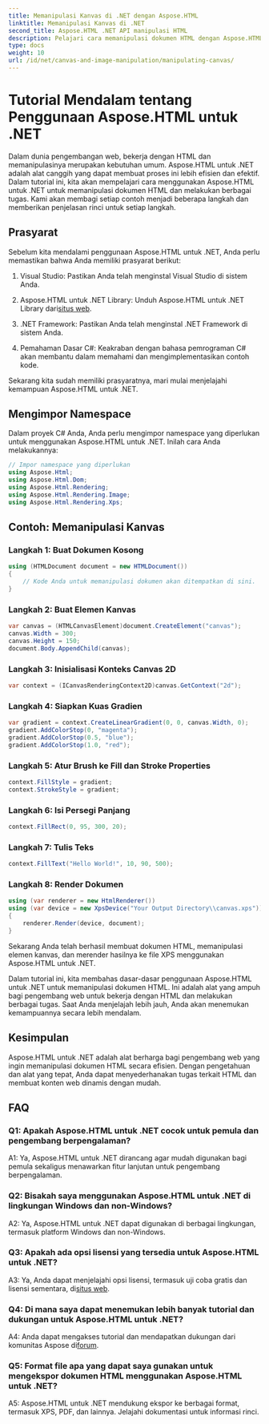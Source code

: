 ```yaml
---
title: Memanipulasi Kanvas di .NET dengan Aspose.HTML
linktitle: Memanipulasi Kanvas di .NET
second_title: Aspose.HTML .NET API manipulasi HTML
description: Pelajari cara memanipulasi dokumen HTML dengan Aspose.HTML untuk .NET. Tutorial komprehensif ini mencakup dasar-dasar, prasyarat, dan contoh langkah demi langkah.
type: docs
weight: 10
url: /id/net/canvas-and-image-manipulation/manipulating-canvas/
---
```

# Tutorial Mendalam tentang Penggunaan Aspose.HTML untuk .NET

Dalam dunia pengembangan web, bekerja dengan HTML dan memanipulasinya merupakan kebutuhan umum. Aspose.HTML untuk .NET adalah alat canggih yang dapat membuat proses ini lebih efisien dan efektif. Dalam tutorial ini, kita akan mempelajari cara menggunakan Aspose.HTML untuk .NET untuk memanipulasi dokumen HTML dan melakukan berbagai tugas. Kami akan membagi setiap contoh menjadi beberapa langkah dan memberikan penjelasan rinci untuk setiap langkah.

## Prasyarat

Sebelum kita mendalami penggunaan Aspose.HTML untuk .NET, Anda perlu memastikan bahwa Anda memiliki prasyarat berikut:

1. Visual Studio: Pastikan Anda telah menginstal Visual Studio di sistem Anda.

2.  Aspose.HTML untuk .NET Library: Unduh Aspose.HTML untuk .NET Library dari[situs web](https://releases.aspose.com/html/net/).

3. .NET Framework: Pastikan Anda telah menginstal .NET Framework di sistem Anda.

4. Pemahaman Dasar C#: Keakraban dengan bahasa pemrograman C# akan membantu dalam memahami dan mengimplementasikan contoh kode.

Sekarang kita sudah memiliki prasyaratnya, mari mulai menjelajahi kemampuan Aspose.HTML untuk .NET.

## Mengimpor Namespace

Dalam proyek C# Anda, Anda perlu mengimpor namespace yang diperlukan untuk menggunakan Aspose.HTML untuk .NET. Inilah cara Anda melakukannya:

```csharp
// Impor namespace yang diperlukan
using Aspose.Html;
using Aspose.Html.Dom;
using Aspose.Html.Rendering;
using Aspose.Html.Rendering.Image;
using Aspose.Html.Rendering.Xps;
```

## Contoh: Memanipulasi Kanvas

### Langkah 1: Buat Dokumen Kosong

```csharp
using (HTMLDocument document = new HTMLDocument())
{
    // Kode Anda untuk memanipulasi dokumen akan ditempatkan di sini.
}
```

### Langkah 2: Buat Elemen Kanvas

```csharp
var canvas = (HTMLCanvasElement)document.CreateElement("canvas");
canvas.Width = 300;
canvas.Height = 150;
document.Body.AppendChild(canvas);
```

### Langkah 3: Inisialisasi Konteks Canvas 2D

```csharp
var context = (ICanvasRenderingContext2D)canvas.GetContext("2d");
```

### Langkah 4: Siapkan Kuas Gradien

```csharp
var gradient = context.CreateLinearGradient(0, 0, canvas.Width, 0);
gradient.AddColorStop(0, "magenta");
gradient.AddColorStop(0.5, "blue");
gradient.AddColorStop(1.0, "red");
```

### Langkah 5: Atur Brush ke Fill dan Stroke Properties

```csharp
context.FillStyle = gradient;
context.StrokeStyle = gradient;
```

### Langkah 6: Isi Persegi Panjang

```csharp
context.FillRect(0, 95, 300, 20);
```

### Langkah 7: Tulis Teks

```csharp
context.FillText("Hello World!", 10, 90, 500);
```

### Langkah 8: Render Dokumen

```csharp
using (var renderer = new HtmlRenderer())
using (var device = new XpsDevice("Your Output Directory\\canvas.xps"))
{
    renderer.Render(device, document);
}
```

Sekarang Anda telah berhasil membuat dokumen HTML, memanipulasi elemen kanvas, dan merender hasilnya ke file XPS menggunakan Aspose.HTML untuk .NET.

Dalam tutorial ini, kita membahas dasar-dasar penggunaan Aspose.HTML untuk .NET untuk memanipulasi dokumen HTML. Ini adalah alat yang ampuh bagi pengembang web untuk bekerja dengan HTML dan melakukan berbagai tugas. Saat Anda menjelajah lebih jauh, Anda akan menemukan kemampuannya secara lebih mendalam.

## Kesimpulan

Aspose.HTML untuk .NET adalah alat berharga bagi pengembang web yang ingin memanipulasi dokumen HTML secara efisien. Dengan pengetahuan dan alat yang tepat, Anda dapat menyederhanakan tugas terkait HTML dan membuat konten web dinamis dengan mudah.

## FAQ

### Q1: Apakah Aspose.HTML untuk .NET cocok untuk pemula dan pengembang berpengalaman?

A1: Ya, Aspose.HTML untuk .NET dirancang agar mudah digunakan bagi pemula sekaligus menawarkan fitur lanjutan untuk pengembang berpengalaman.

### Q2: Bisakah saya menggunakan Aspose.HTML untuk .NET di lingkungan Windows dan non-Windows?

A2: Ya, Aspose.HTML untuk .NET dapat digunakan di berbagai lingkungan, termasuk platform Windows dan non-Windows.

### Q3: Apakah ada opsi lisensi yang tersedia untuk Aspose.HTML untuk .NET?

 A3: Ya, Anda dapat menjelajahi opsi lisensi, termasuk uji coba gratis dan lisensi sementara, di[situs web](https://purchase.aspose.com/buy).

### Q4: Di mana saya dapat menemukan lebih banyak tutorial dan dukungan untuk Aspose.HTML untuk .NET?

 A4: Anda dapat mengakses tutorial dan mendapatkan dukungan dari komunitas Aspose di[forum](https://forum.aspose.com/).

### Q5: Format file apa yang dapat saya gunakan untuk mengekspor dokumen HTML menggunakan Aspose.HTML untuk .NET?

A5: Aspose.HTML untuk .NET mendukung ekspor ke berbagai format, termasuk XPS, PDF, dan lainnya. Jelajahi dokumentasi untuk informasi rinci.
